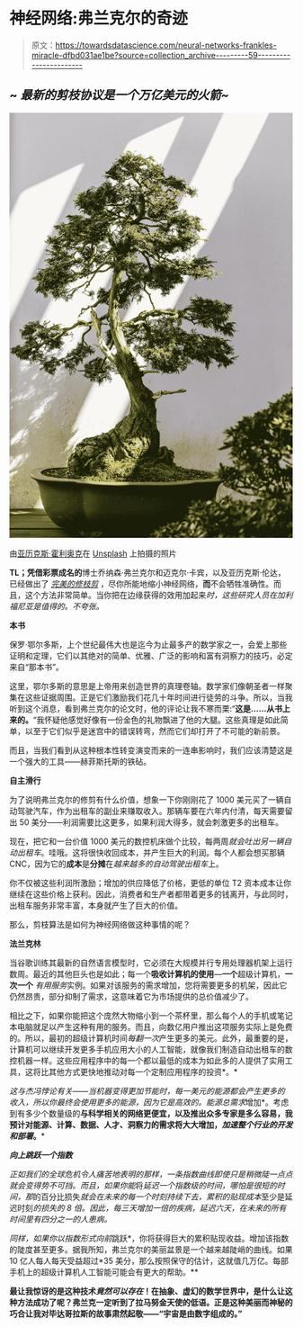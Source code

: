 # 神经网络:弗兰克尔的奇迹

> 原文：<https://towardsdatascience.com/neural-networks-frankles-miracle-dfbd031ae1be?source=collection_archive---------59----------------------->

## ~ *最新的剪枝协议是一个万亿美元的火箭~*

![](img/b7e00782722b73c98721be9850357a17.png)

由[亚历克斯·霍利奥克](https://unsplash.com/@stairhopper?utm_source=unsplash&utm_medium=referral&utm_content=creditCopyText)在 [Unsplash](https://unsplash.com/s/photos/bonsai?utm_source=unsplash&utm_medium=referral&utm_content=creditCopyText) 上拍摄的照片

**TL；凭借彩票成名的**博士乔纳森·弗兰克尔和迈克尔·卡宾，以及亚历克斯·伦达，已经做出了 [*完美的修枝剪*](https://arxiv.org/pdf/2003.02389.pdf) ，尽你所能地缩小神经网络，**而**不会牺牲准确性。而且，这个方法非常简单。当你把在边缘获得的效用加起来*时，这些研究人员在加利福尼亚是值得的。不夸张。*

**本书**

保罗·鄂尔多斯，上个世纪最伟大也是迄今为止最多产的数学家之一，会爱上那些证明和定理，它们以其绝对的简单、优雅、广泛的影响和富有洞察力的技巧，必定来自“那本书”。

这里，鄂尔多斯的意思是上帝用来创造世界的真理卷轴。数学家们像朝圣者一样聚集在这些证据周围。正是它们激励我们花几十年时间进行徒劳的斗争。所以，当我听到这个消息，看到弗兰克尔的论文时，他的评论让我不寒而栗:“**这是……从书上来的。**“我怀疑他感觉好像有一份金色的礼物飘进了他的大腿。这些真理是如此简单，以至于它们似乎是迷宫中的错误转弯，然而它们却打开了不可能的新前景。

而且，当我们看到从这种根本性转变演变而来的一连串影响时，我们应该清楚这是一个强大的工具——赫菲斯托斯的铁砧。

**自主滑行**

为了说明弗兰克尔的修剪有什么价值，想象一下你刚刚花了 1000 美元买了一辆自动驾驶汽车，作为出租车的副业来赚取收入。那辆车要在六年内付清，每天需要留出 50 美分——利润需要比这更多，如果利润大得多，就会刺激更多的出租车。

现在，把它和一台价值 1000 美元的数控机床做个比较，每两周*就会吐出另一辆自动出租车*。哇哦。这将很快收回成本，并产生巨大的利润。每个人都会想买那辆 CNC，因为它的**成本**是**分摊**在*越来越多的自动驾驶出租车*上。

你不仅被这些利润所激励；增加的供应降低了价格，更低的单位 T2 资本成本让你继续在这些价格上获利。因此，消费者和生产者都带着更多的钱离开，与此同时，出租车服务非常丰富，本身就产生了巨大的价值。

那么，剪枝算法是如何为神经网络做这种事情的呢？

**法兰克林**

当谷歌训练其最新的自然语言模型时，它必须在大规模并行专用处理器机架上运行数周。最近的其他巨头也是如此；每一个**吸收计算机的使用**—**一个**超级计算机，**一次一个** *有用服务*实例。如果对该服务的需求增加，您将需要更多的机架，因此它仍然昂贵，部分抑制了需求，这意味着它为市场提供的总价值减少了。

相比之下，如果你能把这个庞然大物缩小到一个茶杯里，那么每个人的手机或笔记本电脑就足以产生这种有用的服务。而且，向数亿用户推出这项服务实际上是免费的。所以，最初的超级计算机时间*每翻一次*产生更多的美元。此外，最重要的是，计算机可以继续开发更多手机应用大小的人工智能，就像我们制造自动出租车的数控机器一样。这些应用程序中的每一个都以最低的成本为如此多的人提供了实用工具，这将比其他方式更快地推动对每一个定制应用程序的投资*。*

*这与杰冯悖论有关——当机器变得更加节能时，每一美元的能源都会产生更多的收入，所以你最终会使用更多的能源，因为它是高效的。能源总需求*增加*。考虑到有多少个数量级的**与科学相关的网络更便宜，以及推出众多专家是多么容易，我预计对能源、计算、数据、人才、洞察力的需求将大大增加，*加速整个行业的开发和部署*。***

***向上跳跃一个指数***

*正如我们的全球危机令人痛苦地表明的那样，一条指数曲线即使只是稍微陡一点点就会变得势不可挡。而且，如果你能*将*延迟一个指数级的时间，哪怕是很短的时间，那*的百分比损失*就会在未来的每一个时刻持续下去，累积的贴现成本*至少是延迟时刻*的损失的 8 倍。因此，每三天增加一倍的疾病，延迟六天，在未来的所有时间里有四分之一的人患病。*

*同样，如果你以指数形式向前*跳跃*，你将获得巨大的累积贴现收益。增加该指数的陡度甚至更多。据我所知，弗兰克尔的美丽盆景是一个越来越陡峭的曲线。如果 10 亿人每人每天受益超过*35 美分，那么按照保守的估计，这就值几万亿。每部手机上的超级计算机人工智能可能会有更大的帮助。**

**最让我惊讶的是这种技术*竟然可以存在*！在抽象、虚幻的数学世界中，是什么让这种方法成功了呢？弗兰克一定听到了拉马努金天使的低语。正是这种美丽而神秘的巧合让我对毕达哥拉斯的故事肃然起敬——“宇宙是由数字组成的。”**